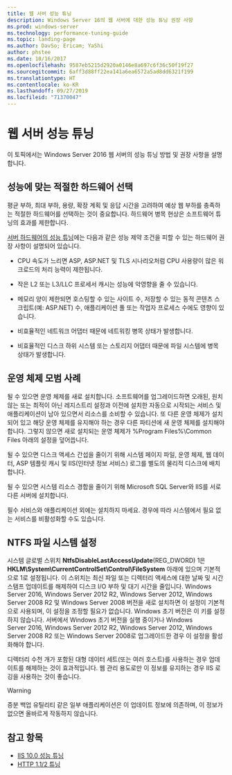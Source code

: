 ```yaml
---
title: 웹 서버 성능 튜닝
description: Windows Server 16의 웹 서버에 대한 성능 튜닝 권장 사항
ms.prod: windows-server
ms.technology: performance-tuning-guide
ms.topic: landing-page
ms.author: DavSo; Ericam; YaShi
author: phstee
ms.date: 10/16/2017
ms.openlocfilehash: 9587eb5215d2920a0146e8a697c6f36c50f19f27
ms.sourcegitcommit: 6aff3d88ff22ea141a6ea6572a5ad8dd6321f199
ms.translationtype: HT
ms.contentlocale: ko-KR
ms.lasthandoff: 09/27/2019
ms.locfileid: "71370047"
---
```

# <a name="performance-tuning-web-servers"></a>웹 서버 성능 튜닝


이 토픽에서는 Windows Server 2016 웹 서버의 성능 튜닝 방법 및 권장 사항을 설명합니다.


## <a name="selecting-the-proper-hardware-for-performance"></a>성능에 맞는 적절한 하드웨어 선택


평균 부하, 최대 부하, 용량, 확장 계획 및 응답 시간을 고려하여 예상 웹 부하를 충족하는 적절한 하드웨어를 선택하는 것이 중요합니다. 하드웨어 병목 현상은 소프트웨어 튜닝의 효과를 제한합니다.

[서버 하드웨어의 성능 튜닝](../../hardware/index.md)에는 다음과 같은 성능 제약 조건을 피할 수 있는 하드웨어 권장 사항이 설명되어 있습니다.

-   CPU 속도가 느리면 ASP, ASP.NET 및 TLS 시나리오처럼 CPU 사용량이 많은 워크로드의 처리 능력이 제한됩니다.

-   작은 L2 또는 L3/LLC 프로세서 캐시는 성능에 악영향을 줄 수 있습니다.

-   메모리 양이 제한되면 호스팅할 수 있는 사이트 수, 저장할 수 있는 동적 콘텐츠 스크립트(예: ASP.NET) 수, 애플리케이션 풀 또는 작업자 프로세스 수에도 영향이 있습니다.

-   비효율적인 네트워크 어댑터 때문에 네트워킹 병목 상태가 발생합니다.

-   비효율적인 디스크 하위 시스템 또는 스토리지 어댑터 때문에 파일 시스템에 병목 상태가 발생합니다.

## <a name="operating-system-best-practices"></a>운영 체제 모범 사례


될 수 있으면 운영 체제를 새로 설치합니다. 소프트웨어를 업그레이드하면 오래된, 원치 않는 또는 최적이 아닌 레지스트리 설정과 이전에 설치한 자동으로 시작되는 서비스 및 애플리케이션이 남아 있으면서 리소스를 소비할 수 있습니다. 또 다른 운영 체제가 설치되어 있고 해당 운영 체제를 유지해야 하는 경우 다른 파티션에 새 운영 체제를 설치해야 합니다. 그렇지 않으면 새로 설치되는 운영 체제가 %Program Files%\\Common Files 아래의 설정을 덮어씁니다.

될 수 있으면 디스크 액세스 간섭을 줄이기 위해 시스템 페이지 파일, 운영 체제, 웹 데이터, ASP 템플릿 캐시 및 IIS(인터넷 정보 서비스) 로그를 별도의 물리적 디스크에 배치합니다.

될 수 있으면 시스템 리소스 경합을 줄이기 위해 Microsoft SQL Server와 IIS를 서로 다른 서버에 설치합니다.

필수 서비스와 애플리케이션 외에는 설치하지 마세요. 경우에 따라 시스템에서 필요 없는 서비스를 비활성화할 수도 있습니다.

## <a name="ntfs-file-system-settings"></a>NTFS 파일 시스템 설정

시스템 글로벌 스위치 **NtfsDisableLastAccessUpdate**(REG\_DWORD) 1은 **HKLM\\System\\CurrentControlSet\\Control\\FileSystem** 아래에 있으며 기본적으로 1로 설정됩니다. 이 스위치는 최신 파일 또는 디렉터리 액세스에 대한 날짜 및 시간 스탬프 업데이트를 해제하여 디스크 I/O 부하 및 대기 시간을 줄입니다. Windows Server 2016, Windows Server 2012 R2, Windows Server 2012, Windows Server 2008 R2 및 Windows Server 2008 버전을 새로 설치하면 이 설정이 기본적으로 사용되며, 이 설정을 조정할 필요가 없습니다. Windows 초기 버전은 이 키를 설정하지 않습니다. 서버에서 Windows 초기 버전을 실행 중이거나 Windows Server 2016, Windows Server 2012 R2, Windows Server 2012, Windows Server 2008 R2 또는 Windows Server 2008로 업그레이드한 경우 이 설정을 활성화해야 합니다.

디렉터리 수천 개가 포함된 대형 데이터 세트(또는 여러 호스트)를 사용하는 경우 업데이트를 해제하는 것이 효과적입니다. 웹 관리 용도로만 이 정보를 유지하는 경우 IIS 로깅을 사용하는 것이 좋습니다.

>[!Warning]
> 증분 백업 유틸리티 같은 일부 애플리케이션은 이 업데이트 정보에 의존하며, 이 정보가 없으면 올바르게 작동하지 않습니다.

## <a name="see-also"></a>참고 항목
- [IIS 10.0 성능 튜닝](tuning-iis-10.md)
- [HTTP 1.1/2 튜닝](http-performance.md)



